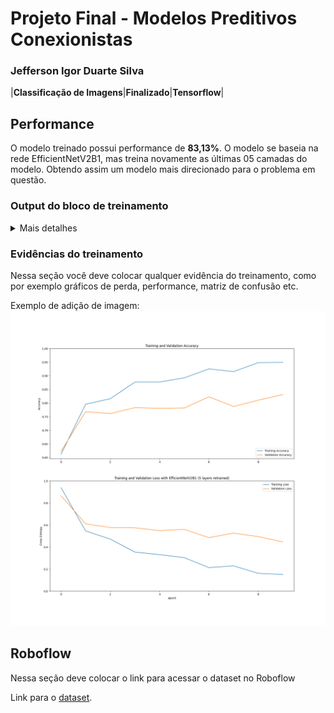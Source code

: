 # Projeto Final - Modelos Preditivos Conexionistas

### Jefferson Igor Duarte Silva

|**Classificação de Imagens**|**Finalizado**|**Tensorflow**|


## Performance

O modelo treinado possui performance de **83,13%**.
O modelo se baseia na rede EfficientNetV2B1, mas treina novamente as últimas 05 camadas do modelo. Obtendo assim um modelo mais direcionado para o problema em questão.

### Output do bloco de treinamento

<details>
  <summary>Mais detalhes</summary>
  
  ```
Epoch 1/10
26/26 [==============================] - 211s 5s/step - loss: 0.9392 - accuracy: 0.6122 - val_loss: 0.8656 - val_accuracy: 0.6228
Epoch 2/10
26/26 [==============================] - 191s 5s/step - loss: 0.5459 - accuracy: 0.7958 - val_loss: 0.6099 - val_accuracy: 0.7682
Epoch 3/10
26/26 [==============================] - 189s 6s/step - loss: 0.4713 - accuracy: 0.8161 - val_loss: 0.5772 - val_accuracy: 0.7613
Epoch 4/10
26/26 [==============================] - 189s 5s/step - loss: 0.3542 - accuracy: 0.8770 - val_loss: 0.5743 - val_accuracy: 0.7833
Epoch 5/10
26/26 [==============================] - 191s 5s/step - loss: 0.3310 - accuracy: 0.8770 - val_loss: 0.5487 - val_accuracy: 0.7805
Epoch 6/10
26/26 [==============================] - 189s 5s/step - loss: 0.3038 - accuracy: 0.8926 - val_loss: 0.5600 - val_accuracy: 0.7819
Epoch 7/10
26/26 [==============================] - 196s 6s/step - loss: 0.2133 - accuracy: 0.9254 - val_loss: 0.4853 - val_accuracy: 0.8230
Epoch 8/10
26/26 [==============================] - 190s 5s/step - loss: 0.2291 - accuracy: 0.9154 - val_loss: 0.5258 - val_accuracy: 0.7874
Epoch 9/10
26/26 [==============================] - 191s 5s/step - loss: 0.1611 - accuracy: 0.9485 - val_loss: 0.4943 - val_accuracy: 0.8107
Epoch 10/10
26/26 [==============================] - 198s 6s/step - loss: 0.1505 - accuracy: 0.9494 - val_loss: 0.4462 - val_accuracy: 0.8313
  ```
</details>

### Evidências do treinamento

Nessa seção você deve colocar qualquer evidência do treinamento, como por exemplo gráficos de perda, performance, matriz de confusão etc.

Exemplo de adição de imagem:
![Acurácia e erro do modelo](https://github.com/jeffersonduartebr/dataset_ovos/blob/main/assets/train_val_acc_los_EfficientNetV2B1-5l.png)

## Roboflow

Nessa seção deve colocar o link para acessar o dataset no Roboflow

Link para o [dataset](https://universe.roboflow.com/projetos-egvuo/deteccao_ovos).

